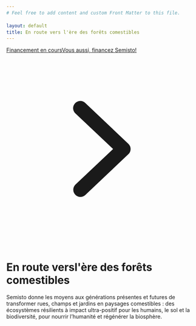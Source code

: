 ```yaml
---
# Feel free to add content and custom Front Matter to this file.

layout: default
title: En route vers l'ère des forêts comestibles
---
```


<div class="relative pb-16 sm:pb-24 lg:pb-0">
    <main class="mx-auto max-w-7xl px-4 sm:mt-24 sm:px-6 lg:mt-0">
        <div class="lg:grid lg:grid-cols-12 lg:gap-8">
            <div class="sm:text-center md:mx-auto md:max-w-2xl lg:col-span-6 lg:text-left">
                <a class="inline-flex items-center rounded-full bg-yellow-500 p-1 pr-2 text-semisto-4 hover:text-gray-900 sm:text-base lg:text-sm xl:text-base" href="/financement"><span class="rounded-full bg-orange-600 px-3 text-sm font-semibold leading-5 text-white hover:text-yellow-200 py-0.5">Financement en cours</span><span class="ml-4 text-sm text-white">Vous aussi, financez Semisto!</span><!--Heroicon name: mini/chevron-right--><svg aria-hidden="true" class="ml-2 h-5 w-5 text-white" fill="currentColor" viewBox="0 0 20 20" xmlns="http://www.w3.org/2000/svg"><path clip-rule="evenodd" d="M7.21 14.77a.75.75 0 01.02-1.06L11.168 10 7.23 6.29a.75.75 0 111.04-1.08l4.5 4.25a.75.75 0 010 1.08l-4.5 4.25a.75.75 0 01-1.06-.02z" fill-rule="evenodd"></path></svg></a>
                <h1><span class="mt-4 block text-4xl font-bold font-serif tracking-tight sm:text-center lg:text-left sm:text-5xl xl:text-5xl"><span class="block text-semisto-3">En route vers</span><span class="block text-semisto-2">l'ère des forêts comestibles</span></span>
                </h1>
                <p class="mt-3 text-base text-gray-500 sm:mt-5 sm:text-xl lg:text-lg xl:text-xl">Semisto donne les moyens aux générations présentes et futures de transformer rues, champs et jardins en paysages comestibles : des écosystèmes résilients à impact ultra-positif pour les humains, le sol et la biodiversité, pour nourrir l’humanité et régénérer la biosphère.</p>
                <!--div class="mt-8 sm:mx-auto sm:max-w-lg sm:text-center lg:mx-0 lg:text-left">
                    <p class="text-base font-medium text-gray-900">Nos formations démarreront en 2023. Envie d'en savoir plus? Inscrivez-vous pour que nous vous tenions au courant.</p>
                    <form class="mt-3 sm:flex" action="https://api.staticforms.xyz/submit" method="post">
                        <input type="hidden" name="accessKey" value="d664529f-04ad-4795-8432-7f2a4eee4349">
                        
                        <label class="sr-only" for="waitlist-email">Adresse email</label>
                        <input id="waitlist-email" required="required" autocomplete="email" placeholder="Mon adresse email" class="block w-full rounded-md border-gray-300 py-3 text-base placeholder-gray-500 shadow-sm focus:border-indigo-500 focus:ring-indigo-500 sm:flex-1" type="text" name="email" id="waitlist-email">
                        
                        <input type="text" name="honeypot" style="display: none;"> 
                        <input type="hidden" name="$waitlist" value="formations-2023">
                        <input type="hidden" name="replyTo" value="@">
                        <input type="hidden" name="redirectTo" value="https://www.semisto.org/confirmation-liste-d-attente">
                        <button class="btn-primary mt-3 sm:mt-0 sm:ml-3" type="submit">Tenez-moi au courant</button>
                    </form>

                    <p class="mt-3 text-sm text-gray-500">Nous prenons soin de vos données. Consultez notre <a class="font-medium text-gray-500 underline" href="{{ '/vie-privee' | relative_url }}">charte de respect de la vie privée</a></p>
                </div-->
            </div>
            <div class="relative mt-12 sm:mx-auto sm:max-w-lg lg:col-span-6 lg:mx-0 lg:mt-0 lg:flex lg:max-w-none lg:items-center">
                <!--svg aria-hidden="true" class="absolute top-0 origin-top -translate-y-8 scale-75 transform sm:scale-100 lg:hidden left-1/2 -translate-x-1/2" fill="none" height="784" viewBox="0 0 640 784" width="640"><defs><pattern height="20" id="4f4f415c-a0e9-44c2-9601-6ded5a34a13e" patternUnits="userSpaceOnUse" width="20" x="118" y="0"><rect class="text-gray-200" fill="currentColor" height="4" width="4" x="0" y="0"></rect></pattern></defs><rect class="text-gray-50" fill="currentColor" height="640" width="640" y="72"></rect><rect fill="url(#4f4f415c-a0e9-44c2-9601-6ded5a34a13e)" height="784" width="404" x="118"></rect></svg-->
                <!--img src="{{ 'images/bienvenue.png' | relative_url }}" class="relative block w-full mx-auto lg:max-w-md" alt="Semisto - forêts comestibles, forêts-jardins, Ecosystèmes comestibles"-->
                <!--div class="relative mx-auto w-full rounded-lg shadow-lg lg:max-w-md">
                    <button class="relative block w-full overflow-hidden rounded-lg bg-white focus:outline-none focus:ring-2 focus:ring-indigo-500 focus:ring-offset-2" type="button">
                        <span class="sr-only">Consultez notre vidéo pour en savoir plus</span>
                        <img alt="" class="w-full" src="https://images.unsplash.com/photo-1597175587534-f8c5307f9c0a?ixlib=rb-1.2.1&amp;auto=format&amp;fit=crop&amp;w=1350&amp;q=80">
                        <span aria-hidden="true" class="absolute inset-0 flex h-full w-full items-center justify-center">
                            <svg class="h-20 w-20 text-indigo-500" fill="currentColor" viewBox="0 0 84 84">
                                <circle cx="42" cy="42" fill="white" opacity="0.9" r="42"></circle>
                                <path d="M55.5039 40.3359L37.1094 28.0729C35.7803 27.1869 34 28.1396 34 29.737V54.263C34 55.8604 35.7803 56.8131 37.1094 55.9271L55.5038 43.6641C56.6913 42.8725 56.6913 41.1275 55.5039 40.3359Z"></path>
                            </svg>
                        </span>
                    </button>
                </div-->
            </div>
        </div>
    </main>
</div>

<div class="relative overflow-hidden bg-white pt-16">
    <div class="relative">
        <div class="lg:mx-auto lg:grid lg:max-w-7xl lg:grid-flow-col-dense lg:grid-cols-2 lg:gap-24 lg:px-8">
            <div class="mx-auto max-w-xl px-4 sm:px-6 lg:mx-0 lg:max-w-none lg:py-16 lg:px-0">
                <div>
                    <div class="mt-6">
                        <h2>Formations 🧑🏽‍🏫</h2>
                        <p class="mt-4 text-lg text-gray-500">Apprendre à <strong>faire naitre votre forêt-jardin et à l'entretenir</strong> jusqu'à ce qu'elle vous apporte ses plus belles récoltes. Ou <strong>apprendre un nouveau métier</strong> et devenir concepteur de paysages comestibles!</p>
                        <div class="mt-6"><a class="btn-primary" href="{{ '/formations' | relative_url }}">Nos formations 2023-2024</a></div>
                    </div>
                </div>
            </div>
            <div class="mt-12 sm:mt-16 lg:mt-0">
                <div class="-mr-48 pl-4 sm:pl-6 md:-mr-16 lg:relative lg:m-0 lg:h-full lg:px-0"><img alt="" class="w-full lg:absolute lg:right-0 lg:h-full lg:w-auto lg:max-w-none" src="/images/hubs/large/formations.jpg"></div>
            </div>
        </div>
    </div>
    <div class="mt-16">
        <div class="lg:mx-auto lg:grid lg:max-w-7xl lg:grid-flow-col-dense lg:grid-cols-2 lg:gap-24 lg:px-8">
            <div class="mx-auto max-w-xl px-4 sm:px-6 lg:col-start-2 lg:mx-0 lg:max-w-none lg:py-32 lg:px-0">
                <div>
                    <div class="mt-6">
                        <h2 class="text-5xl tracking-tight font-serif text-gray-900">Bureau d'études 👩‍🎨</h2>
                        <p class="mt-4 text-lg text-gray-500">Nous concevons <strong>en équipe</strong> des forêts-jardins et paysages comestibles qui respectent votre vision, qui regénèrent la biosphère et vous reconnectent à la nature.</p>
                        <div class="mt-6"><a class="btn-primary" href="/poles/design-jardins-forets">Le bureau d'études</a></div>
                    </div>
                </div>
            </div>
            <div class="mt-12 sm:mt-16 lg:mt-0">
                <div class="-mr-48 pl-4 sm:pl-6 md:-mr-16 lg:relative lg:m-0 lg:h-full lg:px-0"><img alt="" class="w-full lg:absolute lg:right-0 lg:h-full lg:w-auto lg:max-w-none" src="/images/hubs/large/bureau.jpg"></div>
            </div>
        </div>
    </div>
    <div class="relative mt-16">
        <div class="lg:mx-auto lg:grid lg:max-w-7xl lg:grid-flow-col-dense lg:grid-cols-2 lg:gap-24 lg:px-8">
            <div class="mx-auto max-w-xl px-4 sm:px-6 lg:mx-0 lg:max-w-none lg:py-16 lg:px-0">
                <div>
                    <div class="mt-6">
                        <h2 class="text-5xl tracking-tight font-serif text-gray-900">Food Forest Heroes 🦸‍♂️</h2>
                        <p class="mt-4 text-lg text-gray-500">Nous plantons joyeusement <strong>des forêts nourricières dans votre entreprise</strong> et nous célébrons nos chantiers réunis sous le Chapiteau des Food Forest Heroes, tissant du lien au sein de vos équipes, avec vos clients et partenaires.</p>
                        <div class="mt-6"><a class="btn-primary" href="/poles/food-forest-heroes">WAW! Je découvre</a></div>
                    </div>
                </div>
            </div>
            <div class="mt-12 sm:mt-16 lg:mt-0">
                <div class="-mr-48 pl-4 sm:pl-6 md:-mr-16 lg:relative lg:m-0 lg:h-full lg:px-0"><img alt="" class="w-full lg:absolute lg:right-0 lg:h-full lg:w-auto lg:max-w-none" src="/images/hubs/large/heroes.jpg"></div>
            </div>
        </div>
    </div>
    <div class="mt-16">
        <div class="lg:mx-auto lg:grid lg:max-w-7xl lg:grid-flow-col-dense lg:grid-cols-2 lg:gap-24 lg:px-8">
            <div class="mx-auto max-w-xl px-4 sm:px-6 lg:col-start-2 lg:mx-0 lg:max-w-none lg:py-32 lg:px-0">
                <div>
                    <div class="mt-6">
                        <h2 class="text-5xl font-serif tracking-tight text-gray-900">Chasseurs de plants 🕵🏻‍♂️</h2>
                        <p class="mt-4 text-lg text-gray-500">Votre liste de plantes est prête? Nous nous chargeons de <strong>réunir des plants de qualité</strong> et nous vous les livrons au meilleur moment pour que vous profitiez du meilleur moment (avant les récoltes!), la naissance de votre forêt-jardin.</p>
                        <div class="mt-6"><a class="btn-primary" href="/poles/chasseur-de-plants">Let's go hunting!</a></div>
                    </div>
                </div>
            </div>
            <div class="mt-12 sm:mt-16 lg:col-start-1 lg:mt-0">
                <div class="-ml-48 pr-4 sm:pr-6 md:-ml-16 lg:relative lg:m-0 lg:h-full lg:px-0"><img alt="" class="w-full lg:absolute lg:left-0 lg:h-full lg:w-auto lg:max-w-none" src="/images/hubs/large/chasseur-de-plants.jpg"></div>
            </div>
        </div>
    </div>
</div>
